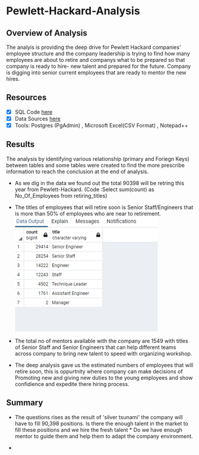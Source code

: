 # Pewlett-Hackard-Analysis

## Overview of Analysis ##
The analyis is providing the deep drive for Pewlett Hackard companies’ employee structure and the company leadership is trying to find how many employees are about to retire and companys what to be prepared so that company is ready to hire- new talent and prepared  for the future. Company is digging into senior current employees that  are ready to mentor the new hires.

## Resources
- [x] SQL Code [here](https://github.com/shivam0921/Pewlett-Hackard-Analysis/blob/main/Challenge_Deliverable/Queries/Employee_Database_challenge.sql)
- [x] Data Sources [here](https://github.com/shivam0921/Pewlett-Hackard-Analysis/tree/main/Challenge_Deliverable/Data)
- [x] Tools: Postgres (PgAdmin) , Microsoft Excel(CSV Format) , Notepad++ 

## Results ##

The analysis by identifying various relationship (primary and Foriegn Keys) between tables and some tables were created to find the more prescribe information to reach the conclusion at the end of analysis.

* As we dig in the data we found out the total 90398 will be retring this year from Pewlett-Hackard. (Code :Select sum(count) as No_Of_Employees from retiring_titles)

* The titles of employees that will retire soon is Senior Staff/Engineers that is more than 50% of employees  who are near to retirement.
 ![Retiring Titles](https://github.com/shivam0921/Pewlett-Hackard-Analysis/blob/main/Challenge_Deliverable/retiring_titles.PNG)

* The total no of mentors available with the company are 1549 with titles of Senior Staff and Senior Engineers that can help different teams across company to bring new talent to speed with organizing workshop.

* The deep analysis gave us the estimated numbers of employees that will retire soon, this is oppurtnity where company can make decisions of Promoting new and giving new duties to the young employees and show confidience and expedite there hiring process.

## Summary ##

*  The questions rises as the result of 'silver tsunami' the company will have to fill 90,398 positions. Is there the enough talent in the market to fill these positions and we hire the fresh talent * Do we have enough mentor to guide them and help them to adapt the company environment.

- 
